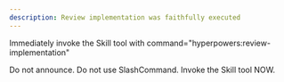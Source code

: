 ```yaml
---
description: Review implementation was faithfully executed
---
```


Immediately invoke the Skill tool with command="hyperpowers:review-implementation"

Do not announce. Do not use SlashCommand. Invoke the Skill tool NOW.
